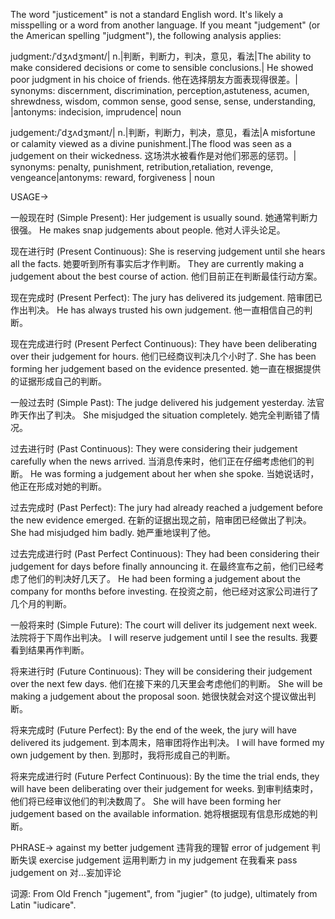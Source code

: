 The word "justicement" is not a standard English word.  It's likely a misspelling or a word from another language.  If you meant "judgement" (or the American spelling "judgment"), the following analysis applies:

judgment:/ˈdʒʌdʒmənt/| n.|判断，判断力，判决，意见，看法|The ability to make considered decisions or come to sensible conclusions.| He showed poor judgment in his choice of friends. 他在选择朋友方面表现得很差。| synonyms: discernment, discrimination, perception,astuteness, acumen, shrewdness, wisdom, common sense, good sense, sense, understanding, |antonyms: indecision, imprudence| noun


judgement:/ˈdʒʌdʒmənt/| n.|判断，判断力，判决，意见，看法|A misfortune or calamity viewed as a divine punishment.|The flood was seen as a judgement on their wickedness.  这场洪水被看作是对他们邪恶的惩罚。| synonyms: penalty, punishment, retribution,retaliation, revenge, vengeance|antonyms: reward, forgiveness | noun


USAGE->

一般现在时 (Simple Present):
Her judgement is usually sound. 她通常判断力很强。
He makes snap judgements about people. 他对人评头论足。

现在进行时 (Present Continuous):
She is reserving judgement until she hears all the facts. 她要听到所有事实后才作判断。
They are currently making a judgement about the best course of action.  他们目前正在判断最佳行动方案。

现在完成时 (Present Perfect):
The jury has delivered its judgement. 陪审团已作出判决。
He has always trusted his own judgement. 他一直相信自己的判断。

现在完成进行时 (Present Perfect Continuous):
They have been deliberating over their judgement for hours.  他们已经商议判决几个小时了.
She has been forming her judgement based on the evidence presented. 她一直在根据提供的证据形成自己的判断。


一般过去时 (Simple Past):
The judge delivered his judgement yesterday. 法官昨天作出了判决。
She misjudged the situation completely. 她完全判断错了情况。

过去进行时 (Past Continuous):
They were considering their judgement carefully when the news arrived. 当消息传来时，他们正在仔细考虑他们的判断。
He was forming a judgement about her when she spoke. 当她说话时，他正在形成对她的判断。

过去完成时 (Past Perfect):
The jury had already reached a judgement before the new evidence emerged. 在新的证据出现之前，陪审团已经做出了判决。
She had misjudged him badly. 她严重地误判了他。


过去完成进行时 (Past Perfect Continuous):
They had been considering their judgement for days before finally announcing it.  在最终宣布之前，他们已经考虑了他们的判决好几天了。
He had been forming a judgement about the company for months before investing. 在投资之前，他已经对这家公司进行了几个月的判断。


一般将来时 (Simple Future):
The court will deliver its judgement next week. 法院将于下周作出判决。
I will reserve judgement until I see the results. 我要看到结果再作判断。

将来进行时 (Future Continuous):
They will be considering their judgement over the next few days. 他们在接下来的几天里会考虑他们的判断。
She will be making a judgement about the proposal soon. 她很快就会对这个提议做出判断。


将来完成时 (Future Perfect):
By the end of the week, the jury will have delivered its judgement. 到本周末，陪审团将作出判决。
I will have formed my own judgement by then. 到那时，我将形成自己的判断。

将来完成进行时 (Future Perfect Continuous):
By the time the trial ends, they will have been deliberating over their judgement for weeks. 到审判结束时，他们将已经审议他们的判决数周了。
She will have been forming her judgement based on the available information. 她将根据现有信息形成她的判断。


PHRASE->
against my better judgement  违背我的理智
error of judgement 判断失误
exercise judgement  运用判断力
in my judgement 在我看来
pass judgement on  对…妄加评论


词源:
From Old French "jugement", from "jugier" (to judge), ultimately from Latin "iudicare".
